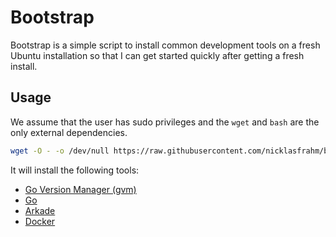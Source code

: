 # Bootstrap

Bootstrap is a simple script to install common development tools on a fresh Ubuntu installation so that I can get started quickly after getting a fresh install.

## Usage

We assume that the user has sudo privileges and the `wget` and `bash` are the only external dependencies.

```bash
wget -O - -o /dev/null https://raw.githubusercontent.com/nicklasfrahm/bootstrap/main/bootstrap.sh | bash
```

It will install the following tools:

- [Go Version Manager (gvm)](https://github.com/nicklasfrahm/gvm)
- [Go](https://go.dev/)
- [Arkade](https://github.com/alexellis/arkade)
- [Docker](https://docs.docker.com/engine/install/ubuntu/#install-using-the-convenience-script)

